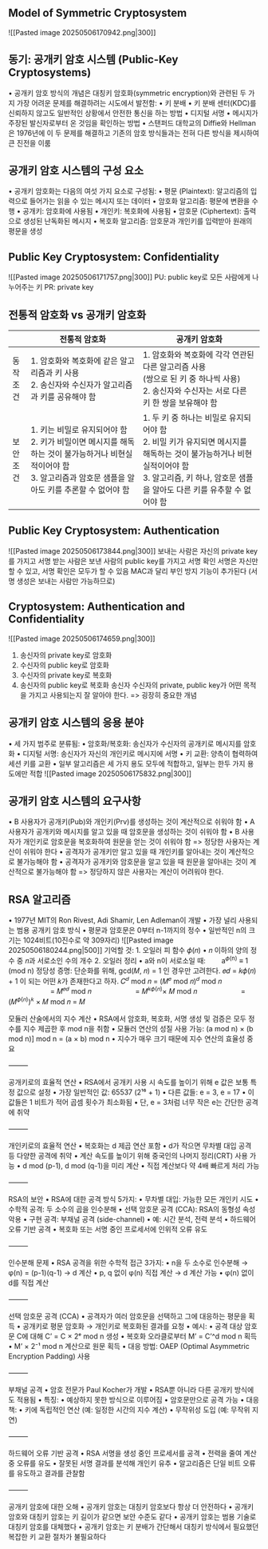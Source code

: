 ## Model of Symmetric Cryptosystem
![[Pasted image 20250506170942.png|300]]
## 동기: 공개키 암호 시스템 (Public-Key Cryptosystems)
•	공개키 암호 방식의 개념은 대칭키 암호화(symmetric encryption)와 관련된 두 가지 가장 어려운 문제를 해결하려는 시도에서 발전함:
•	키 분배
	•	키 분배 센터(KDC)를 신뢰하지 않고도 일반적인 상황에서 안전한 통신을 하는 방법
•	디지털 서명
	•	메시지가 주장된 발신자로부터 온 것임을 확인하는 방법
•	스탠퍼드 대학교의 Diffie와 Hellman은 1976년에 이 두 문제를 해결하고 기존의 암호 방식들과는 전혀 다른 방식을 제시하여 큰 진전을 이룸

## 공개키 암호 시스템의 구성 요소
•	공개키 암호화는 다음의 여섯 가지 요소로 구성됨:
•	평문 (Plaintext): 알고리즘의 입력으로 들어가는 읽을 수 있는 메시지 또는 데이터
•	암호화 알고리즘: 평문에 변환을 수행
•	공개키: 암호화에 사용됨
•	개인키: 복호화에 사용됨
•	암호문 (Ciphertext): 출력으로 생성된 난독화된 메시지
•	복호화 알고리즘: 암호문과 개인키를 입력받아 원래의 평문을 생성
## Public Key Cryptosystem: Confidentiality
![[Pasted image 20250506171757.png|300]]
PU: public key로 모든 사람에게 나누어주는 키
PR: private key


## 전통적 암호화 vs 공개키 암호화

|          | 전통적 암호화                                                                                              | 공개키 암호화                                                                                                                 |
| -------- | ---------------------------------------------------------------------------------------------------- | ----------------------------------------------------------------------------------------------------------------------- |
| 동작<br>조건 | 1. 암호화와 복호화에 같은 알고리즘과 키 사용<br>2. 송신자와 수신자가 알고리즘과 키를 공유해야 함                                           | 1. 암호화와 복호화에 각각 연관된 다른 알고리즘 사용 <br>(쌍으로 된 키 중 하나씩 사용)<br>2. 송신자와 수신자는 서로 다른 키 한 쌍을 보유해야 함                               |
| 보안<br>조건 | 1. 키는 비밀로 유지되어야 함<br>2. 키가 비밀이면 메시지를 해독하는 것이 불가능하거나 비현실적이어야 함<br>3. 알고리즘과 암호문 샘플을 알아도 키를 추론할 수 없어야 함 | 1. 두 키 중 하나는 비밀로 유지되어야 함<br>2. 비밀 키가 유지되면 메시지를 해독하는 것이 불가능하거나 비현실적이어야 함<br>3. 알고리즘, 키 하나, 암호문 샘플을 알아도 다른 키를 유추할 수 없어야 함 |
## Public Key Cryptosystem: Authentication
![[Pasted image 20250506173844.png|300]]
보내는 사람은 자신의 private key를 가지고 서명
받는 사람은 보낸 사람의 public key를 가지고 서명 확인
서명은 자신만 할 수 있고, 서명 확인은 모두가 할 수 있음
MAC과 달리 부인 방지 기능이 추가된다 (서명 생성은 보내는 사람만 가능하므로)
## Cryptosystem: Authentication and Confidentiality
![[Pasted image 20250506174659.png|300]]
1. 송신자의 private key로 암호화
2. 수신자의 public key로 암호화
3. 수신자의 private key로 복호화
4. 송신자의 public key로 복호화
송신자 수신자의 private, public key가 어떤 목적을 가지고 사용되는지 잘 알아야 한다.
=> 굉장히 중요한 개념
## 공개키 암호 시스템의 응용 분야
•	세 가지 범주로 분류됨:
•	암호화/복호화: 송신자가 수신자의 공개키로 메시지를 암호화
•	디지털 서명: 송신자가 자신의 개인키로 메시지에 서명
•	키 교환: 양측이 협력하여 세션 키를 교환
•	일부 알고리즘은 세 가지 용도 모두에 적합하고, 일부는 한두 가지 용도에만 적합
![[Pasted image 20250506175832.png|300]]
## 공개키 암호 시스템의 요구사항
•	B 사용자가 공개키(Pub)와 개인키(Prv)를 생성하는 것이 계산적으로 쉬워야 함
•	A 사용자가 공개키와 메시지를 알고 있을 때 암호문을 생성하는 것이 쉬워야 함
•	B 사용자가 개인키로 암호문을 복호화하여 원문을 얻는 것이 쉬워야 함
=> 정당한 사용자는 계산이 쉬워야 한다
•	공격자가 공개키만 알고 있을 때 개인키를 알아내는 것이 계산적으로 불가능해야 함
•	공격자가 공개키와 암호문을 알고 있을 때 원문을 알아내는 것이 계산적으로 불가능해야 함
=> 정당하지 않은 사용자는 계산이 어려워야 한다.
## RSA 알고리즘
•	1977년 MIT의 Ron Rivest, Adi Shamir, Len Adleman이 개발
•	가장 널리 사용되는 범용 공개키 암호 방식
•	평문과 암호문은 0부터 n-1까지의 정수
•	일반적인 n의 크기는 1024비트(10진수로 약 309자리)
![[Pasted image 20250506180244.png|500]]
기억할 것:
	1.	오일러 피 함수 𝜙(𝑛)
	•	𝑛 이하의 양의 정수 중 𝑛과 서로소인 수의 개수
	2.	오일러 정리
	•	a와 n이 서로소일 때:
  a<sup>𝜙(n)</sup> ≡ 1 (mod n)
정당성 증명:
단순화를 위해, gcd(𝑀, 𝑛) = 1 인 경우만 고려한다.
𝑒𝑑 = 𝑘𝜙(𝑛) + 1 이 되는 어떤 𝑘가 존재한다고 하자.
𝐶<sup>𝑑</sup> mod 𝑛 = (𝑀<sup>𝑒</sup> mod 𝑛)<sup>𝑑</sup> mod 𝑛
      = 𝑀<sup>𝑒𝑑</sup> mod 𝑛
      = 𝑀<sup>𝑘𝜙(𝑛)</sup>× 𝑀 mod 𝑛
      = (𝑀<sup>𝜙(𝑛)</sup>)<sup>𝑘</sup> × 𝑀 mod 𝑛 = 𝑀



모듈러 산술에서의 지수 계산
	•	RSA에서 암호화, 복호화, 서명 생성 및 검증은 모두 정수를 지수 제곱한 후 mod n을 취함
	•	모듈러 연산의 성질 사용 가능:
(a mod n) × (b mod n)] mod n = (a × b) mod n
	•	지수가 매우 크기 때문에 지수 연산의 효율성 중요

⸻

공개키로의 효율적 연산
	•	RSA에서 공개키 사용 시 속도를 높이기 위해 e 값은 보통 특정 값으로 설정
	•	가장 일반적인 값: 65537 (2¹⁶ + 1)
	•	다른 값들: e = 3, e = 17
	•	이 값들은 1 비트가 적어 곱셈 횟수가 최소화됨
	•	단, e = 3처럼 너무 작은 e는 간단한 공격에 취약

⸻

개인키로의 효율적 연산
	•	복호화는 d 제곱 연산 포함
	•	d가 작으면 무차별 대입 공격 등 다양한 공격에 취약
	•	계산 속도를 높이기 위해 중국인의 나머지 정리(CRT) 사용 가능
	•	d mod (p-1), d mod (q-1)을 미리 계산
	•	직접 계산보다 약 4배 빠르게 처리 가능

⸻

RSA의 보안
	•	RSA에 대한 공격 방식 5가지:
	•	무차별 대입: 가능한 모든 개인키 시도
	•	수학적 공격: 두 소수의 곱을 인수분해
	•	선택 암호문 공격 (CCA): RSA의 동형성 속성 악용
	•	구현 공격: 부채널 공격 (side-channel)
	•	예: 시간 분석, 전력 분석
	•	하드웨어 오류 기반 공격
	•	복호화 또는 서명 중인 프로세서에 인위적 오류 유도

⸻

인수분해 문제
	•	RSA 공격을 위한 수학적 접근 3가지:
	•	n을 두 소수로 인수분해 → φ(n) = (p-1)(q-1) → d 계산
	•	p, q 없이 φ(n) 직접 계산 → d 계산 가능
	•	φ(n) 없이 d를 직접 계산

⸻

선택 암호문 공격 (CCA)
	•	공격자가 여러 암호문을 선택하고 그에 대응하는 평문을 획득
	•	공개키로 평문 암호화 → 개인키로 복호화된 결과를 요청
	•	예시:
	•	공격 대상 암호문 C에 대해 C’ = C × 2ᵉ mod n 생성
	•	복호화 오라클로부터 M’ = C’^d mod n 획득
	•	M’ × 2⁻¹ mod n 계산으로 원문 획득
	•	대응 방법: OAEP (Optimal Asymmetric Encryption Padding) 사용

⸻

부채널 공격
	•	암호 전문가 Paul Kocher가 개발
	•	RSA뿐 아니라 다른 공개키 방식에도 적용됨
	•	특징:
	•	예상하지 못한 방식으로 이루어짐
	•	암호문만으로 공격 가능
	•	대응책:
	•	키에 독립적인 연산 (예: 일정한 시간의 지수 계산)
	•	무작위성 도입 (예: 무작위 지연)

⸻

하드웨어 오류 기반 공격
	•	RSA 서명을 생성 중인 프로세서를 공격
	•	전력을 줄여 계산 중 오류를 유도
	•	잘못된 서명 결과를 분석해 개인키 유추
	•	알고리즘은 단일 비트 오류를 유도하고 결과를 관찰함

⸻

공개키 암호에 대한 오해
	•	공개키 암호는 대칭키 암호보다 항상 더 안전하다
	•	공개키 암호와 대칭키 암호는 키 길이가 같으면 보안 수준도 같다
	•	공개키 암호는 범용 기술로 대칭키 암호를 대체했다
	•	공개키 암호는 키 분배가 간단해서 대칭키 방식에서 필요했던 복잡한 키 교환 절차가 불필요하다